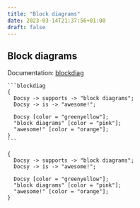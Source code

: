 ```yaml
---
title: "Block diagrams"
date: 2023-03-14T21:37:56+01:00
draft: false
---
```

## Block diagrams

Documentation: [blockdiag][]

````
```blockdiag
{
  Docsy -> supports -> "block diagrams";
  Docsy -> is -> "awesome!";

  Docsy [color = "greenyellow"];
  "block diagrams" [color = "pink"];
  "awesome!" [color = "orange"];
}
```
````

```blockdiag { disabled=false }
{
  Docsy -> supports -> "block diagrams";
  Docsy -> is -> "awesome!";

  Docsy [color = "greenyellow"];
  "block diagrams" [color = "pink"];
  "awesome!" [color = "orange"];
}
```

[blockdiag]: http://blockdiag.com/en/blockdiag/

